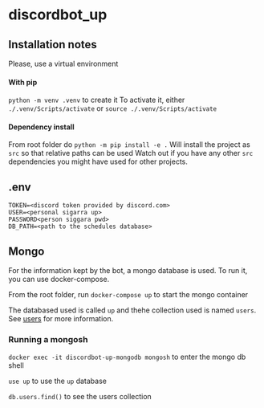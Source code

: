 # discordbot_up


## Installation notes

Please, use a virtual environment

#### With pip
`python -m venv .venv` to create it
To activate it, either
`./.venv/Scripts/activate` or `source ./.venv/Scripts/activate`

#### Dependency install
From root folder do
`python -m pip install -e .`
Will install the project as `src` so that relative paths can be used
Watch out if you have any other `src` dependencies you might have used for other projects.

## .env
```
TOKEN=<discord token provided by discord.com>
USER=<personal sigarra up>
PASSWORD<person siggara pwd>
DB_PATH=<path to the schedules database>
```

## Mongo

For the information kept by the bot, a mongo database is used. To run it, you can use docker-compose.

From the root folder, run `docker-compose up` to start the mongo container

The databased used is called `up` and thehe collection used is named `users`. See [users](/src/user.py) for more information.

### Running a mongosh

`docker exec -it discordbot-up-mongodb mongosh` to enter the mongo db shell

`use up` to use the `up` database

`db.users.find()` to see the users collection

